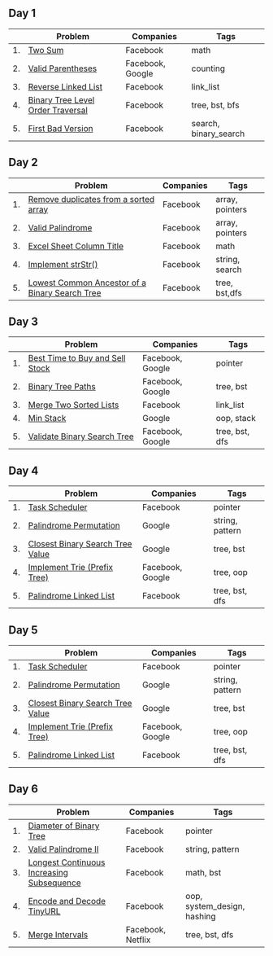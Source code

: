 ## Day 1

|     | Problem                                                                                                            | Companies        | Tags                  |
| --- | ------------------------------------------------------------------------------------------------------------------ | ---------------- | --------------------- |
| 1.  | [Two Sum](https://leetcode.com/problems/two-sum/#/description)                                                     | Facebook         | math                  |
| 2.  | [Valid Parentheses](https://leetcode.com/problems/valid-parentheses/#/description)                                 | Facebook, Google | counting              |
| 3.  | [Reverse Linked List](https://leetcode.com/problems/reverse-linked-list/#/description)                             | Facebook         | link_list             |
| 4.  | [Binary Tree Level Order Traversal](https://leetcode.com/problems/binary-tree-level-order-traversal/#/description) | Facebook         | tree, bst, bfs        |
| 5.  | [First Bad Version](https://leetcode.com/problems/first-bad-version/#/description)                                 | Facebook         | search, binary_search |

## Day 2

|     | Problem                                                                                                                                      | Companies | Tags            |
| --- | -------------------------------------------------------------------------------------------------------------------------------------------- | --------- | --------------- |
| 1.  | [Remove duplicates from a sorted array](https://leetcode.com/problems/remove-duplicates-from-sorted-array/#/description)                     | Facebook  | array, pointers |
| 2.  | [Valid Palindrome](https://leetcode.com/problems/valid-palindrome/#/description)                                                             | Facebook  | array, pointers |
| 3.  | [Excel Sheet Column Title](https://leetcode.com/problems/excel-sheet-column-title/#/description)                                             | Facebook  | math            |
| 4.  | [Implement strStr()](https://leetcode.com/problems/implement-strstr/#/description)                                                           | Facebook  | string, search  |
| 5.  | [Lowest Common Ancestor of a Binary Search Tree](https://leetcode.com/problems/lowest-common-ancestor-of-a-binary-search-tree/#/description) | Facebook  | tree, bst,dfs   |

## Day 3

|     | Problem                                                                                                        | Companies        | Tags           |
| --- | -------------------------------------------------------------------------------------------------------------- | ---------------- | -------------- |
| 1.  | [Best Time to Buy and Sell Stock](https://leetcode.com/problems/best-time-to-buy-and-sell-stock/#/description) | Facebook, Google | pointer        |
| 2.  | [Binary Tree Paths](https://leetcode.com/problems/binary-tree-paths/#/description)                             | Facebook, Google | tree, bst      |
| 3.  | [Merge Two Sorted Lists](https://leetcode.com/problems/merge-two-sorted-lists/)                                | Facebook         | link_list      |
| 4.  | [Min Stack](https://leetcode.com/problems/min-stack/#/description)                                             | Google           | oop, stack     |
| 5.  | [Validate Binary Search Tree](https://leetcode.com/problems/validate-binary-search-tree/#/description)         | Facebook, Google | tree, bst, dfs |

## Day 4

|     | Problem                                                                                                          | Companies        | Tags            |
| --- | ---------------------------------------------------------------------------------------------------------------- | ---------------- | --------------- |
| 1.  | [Task Scheduler](https://leetcode.com/problems/task-scheduler/)                                                  | Facebook         | pointer         |
| 2.  | [Palindrome Permutation](https://leetcode.com/problems/palindrome-permutation/#/description)                     | Google           | string, pattern |
| 3.  | [Closest Binary Search Tree Value](https://leetcode.com/problems/closest-binary-search-tree-value/#/description) | Google           | tree, bst       |
| 4.  | [Implement Trie (Prefix Tree)](https://leetcode.com/problems/implement-trie-prefix-tree/#/description)           | Facebook, Google | tree, oop       |
| 5.  | [Palindrome Linked List](https://leetcode.com/problems/palindrome-linked-list/#/description)                     | Facebook         | tree, bst, dfs  |

## Day 5

|     | Problem                                                                                                          | Companies        | Tags            |
| --- | ---------------------------------------------------------------------------------------------------------------- | ---------------- | --------------- |
| 1.  | [Task Scheduler](https://leetcode.com/problems/task-scheduler/)                                                  | Facebook         | pointer         |
| 2.  | [Palindrome Permutation](https://leetcode.com/problems/palindrome-permutation/#/description)                     | Google           | string, pattern |
| 3.  | [Closest Binary Search Tree Value](https://leetcode.com/problems/closest-binary-search-tree-value/#/description) | Google           | tree, bst       |
| 4.  | [Implement Trie (Prefix Tree)](https://leetcode.com/problems/implement-trie-prefix-tree/#/description)           | Facebook, Google | tree, oop       |
| 5.  | [Palindrome Linked List](https://leetcode.com/problems/palindrome-linked-list/#/description)                     | Facebook         | tree, bst, dfs  |

## Day 6

|     | Problem                                                                                                                           | Companies         | Tags                        |
| --- | --------------------------------------------------------------------------------------------------------------------------------- | ----------------- | --------------------------- |
| 1.  | [Diameter of Binary Tree](https://leetcode.com/problems/diameter-of-binary-tree/submissions/)                                     | Facebook          | pointer                     |
| 2.  | [Valid Palindrome II](https://leetcode.com/problems/valid-palindrome-ii/)                                                         | Facebook          | string, pattern             |
| 3.  | [Longest Continuous Increasing Subsequence](https://leetcode.com/problems/longest-continuous-increasing-subsequence/description/) | Facebook          | math, bst                   |
| 4.  | [Encode and Decode TinyURL](https://leetcode.com/problems/encode-and-decode-tinyurl/)                                             | Facebook          | oop, system_design, hashing |
| 5.  | [Merge Intervals](https://leetcode.com/problems/merge-intervals/)                                                                 | Facebook, Netflix | tree, bst, dfs              |
